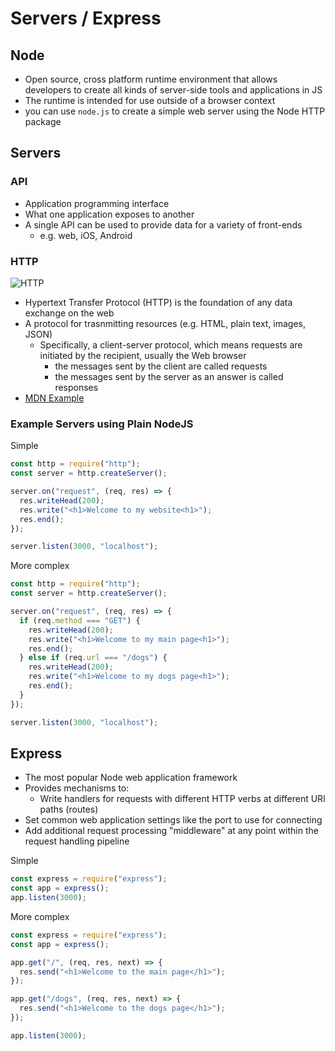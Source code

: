 # Servers / Express

## Node

- Open source, cross platform runtime environment that allows developers to create all kinds of server-side tools and applications in JS
- The runtime is intended for use outside of a browser context
- you can use `node.js` to create a simple web server using the Node HTTP package

## Servers

### API

- Application programming interface
- What one application exposes to another
- A single API can be used to provide data for a variety of front-ends
  - e.g. web, iOS, Android

### HTTP

![HTTP](https://developer.mozilla.org/en-US/docs/Web/HTTP/Messages/httpmsgstructure2.png)

- Hypertext Transfer Protocol (HTTP) is the foundation of any data exchange on the web
- A protocol for trasnmitting resources (e.g. HTML, plain text, images, JSON)
  - Specifically, a client-server protocol, which means requests are initiated by the recipient, usually the Web browser
    - the messages sent by the client are called requests
    - the messages sent by the server as an answer is called responses
- [MDN Example](https://developer.mozilla.org/en-US/docs/Web/HTTP/Messages)

### Example Servers using Plain NodeJS

Simple

```js
const http = require("http");
const server = http.createServer();

server.on("request", (req, res) => {
  res.writeHead(200);
  res.write("<h1>Welcome to my website<h1>");
  res.end();
});

server.listen(3000, "localhost");
```

More complex

```js
const http = require("http");
const server = http.createServer();

server.on("request", (req, res) => {
  if (req.method === "GET") {
    res.writeHead(200);
    res.write("<h1>Welcome to my main page<h1>");
    res.end();
  } else if (req.url === "/dogs") {
    res.writeHead(200);
    res.write("<h1>Welcome to my dogs page<h1>");
    res.end();
  }
});

server.listen(3000, "localhost");
```

## Express

- The most popular Node web application framework
- Provides mechanisms to:
  - Write handlers for requests with different HTTP verbs at different URl paths (routes)
- Set common web application settings like the port to use for connecting
- Add additional request processing "middleware" at any point within the request handling pipeline

Simple

```js
const express = require("express");
const app = express();
app.listen(3000);
```

More complex

```js
const express = require("express");
const app = express();

app.get("/", (req, res, next) => {
  res.send("<h1>Welcome to the main page</h1>");
});

app.get("/dogs", (req, res, next) => {
  res.send("<h1>Welcome to the dogs page</h1>");
});

app.listen(3000);
```
